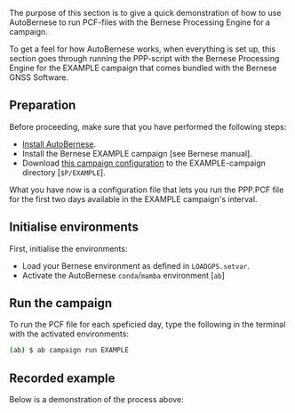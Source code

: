 The purpose of this section is to give a quick demonstration of how to use
AutoBernese to run PCF-files with the Bernese Processing Engine for a campaign.

To get a feel for how AutoBernese works, when everything is set up, this section
goes through running the PPP-script with the Bernese Processing Engine for the
EXAMPLE campaign that comes bundled with the Bernese GNSS Software.


## Preparation

Before proceeding, make sure that you have performed the following steps:

*   [Install AutoBernese](installation.md).
*   Install the Bernese EXAMPLE campaign [see Bernese manual].
*   Download [this campaign configuration](assets/campaign.yaml) to the EXAMPLE-campaign directory [`$P/EXAMPLE`].

What you have now is a configuration file that lets you run the PPP.PCF file for
the first two days available in the EXAMPLE campaign's interval.


## Initialise environments

First, initialise the environments:

*   Load your Bernese environment as defined in `LOADGPS.setvar`.
*   Activate the AutoBernese `conda`/`mamba` environment [`ab`]


## Run the campaign

To run the PCF file for each speficied day, type the following in the terminal
with the activated environments:

```sh
(ab) $ ab campaign run EXAMPLE

```


## Recorded example

Below is a demonstration of the process above:

<div id="demo"></div>

<script src="/javascript/asciinema-player.min.js"></script>
<script>
    let filename = '/assets/asciicasts/quick-start_run.cast';
    let element_id = 'demo';
    let options = {
        speed: 2,
        idleTimeLimit: 2,
    };
    AsciinemaPlayer.create(filename, document.getElementById(element_id), options);
</script>

